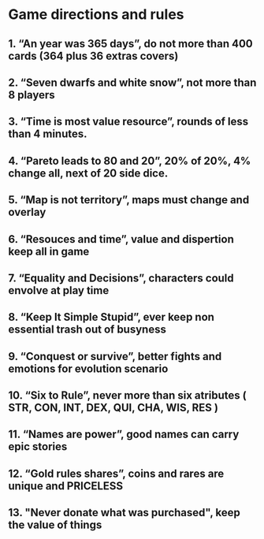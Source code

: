 # Game directions and rules

## 1. “An year was 365 days”, do not more than 400 cards (364 plus 36 extras covers)

## 2. “Seven dwarfs and white snow”, not more than 8 players

## 3. “Time is most value resource”, rounds of less than 4 minutes.

## 4. “Pareto leads to 80 and 20”, 20% of 20%, 4% change all, next of 20 side dice.

## 5. “Map is not territory”, maps must change and overlay

## 6. “Resouces and time”, value and dispertion keep all in game

## 7. “Equality and Decisions”, characters could envolve at play time

## 8. “Keep It Simple Stupid”, ever keep non essential trash out of busyness

## 9. “Conquest or survive”, better fights and emotions for evolution scenario

## 10. “Six to Rule”, never more than six atributes ( STR, CON, INT, DEX, QUI, CHA, WIS, RES )

## 11. “Names are power”, good names can carry epic stories

## 12. “Gold rules shares”, coins and rares are unique and PRICELESS

## 13. "Never donate what was purchased", keep the value of things
